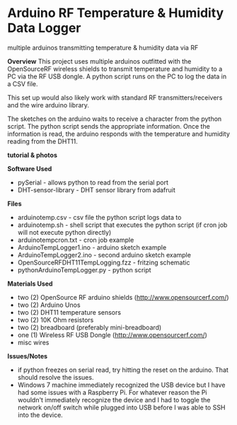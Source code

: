 Arduino RF Temperature & Humidity Data Logger
==============
multiple arduinos transmitting temperature & humidity data via RF 

**Overview** 
This project uses multiple arduinos outfitted with the OpenSourceRF wireless shields to transmit temperature and humidity to a PC via the RF USB dongle. A python script runs on the PC to log the data in a CSV file. 

This set up would also likely work with standard RF transmitters/receivers and the wire arduino library. 

The sketches on the arduino waits to receive a character from the python script. The python script sends the appropriate information. Once the information is read, the arduino responds with the temperature and humidity reading from the DHT11. 

**tutorial & photos**

**Software Used**
- pySerial - allows python to read from the serial port
- DHT-sensor-library - DHT sensor library from adafruit

**Files**
- arduinotemp.csv - csv file the python script logs data to
- arduinotemp.sh - shell script that executes the python script (if cron job will not execute python directly)
- arduinotempcron.txt - cron job example
- ArduinoTempLogger1.ino - arduino sketch example
- ArduinoTempLogger2.ino - second arduino sketch example
- OpenSourceRFDHT11TempLogging.fzz - fritzing schematic
- pythonArduinoTempLogger.py - python script

**Materials Used**
- two (2) OpenSource RF arduino shields (http://www.opensourcerf.com/)
- two (2) Arduino Unos
- two (2) DHT11 temperature sensors 
- two (2) 10K Ohm resistors
- two (2) breadboard (preferably mini-breadboard)
- one (1) Wireless RF USB Dongle (http://www.opensourcerf.com/)
- misc wires

**Issues/Notes**
- if python freezes on serial read, try hitting the reset on the arduino. That should resolve the issues. 
- Windows 7 machine immediately recognized the USB device but I have had some issues with a Raspberry Pi. For whatever reason the Pi wouldn't immediately recognize the device and I had to toggle the network on/off switch while plugged into USB before I was able to SSH into the device.